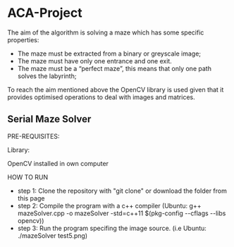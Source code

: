 # ACA-Project

 The aim of the algorithm is solving a maze which has some specific properties:
 - The maze must be extracted from a binary or greyscale image;
 - The maze must have only one entrance and one exit.
 - The maze must be a “perfect maze”, this means that only one path solves the labyrinth;

To reach the aim mentioned above the OpenCV library is used given that it provides optimised operations to deal with images and matrices.

## Serial Maze Solver

 PRE-REQUISITES:

 Library:

 OpenCV installed in own computer

 HOW TO RUN

  - step 1: Clone the repository with "git clone" or download the folder from this page
  - step 2: Compile the program with a c++ compiler (Ubuntu: g++ mazeSolver.cpp -o mazeSolver -std=c++11 $(pkg-config --cflags --libs opencv))
  - step 3: Run the program specifing the image source. (i.e Ubuntu: ./mazeSolver test5.png)
